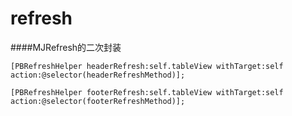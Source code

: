 # refresh

####MJRefresh的二次封装

```
[PBRefreshHelper headerRefresh:self.tableView withTarget:self action:@selector(headerRefreshMethod)];

[PBRefreshHelper footerRefresh:self.tableView withTarget:self action:@selector(footerRefreshMethod)];
```
